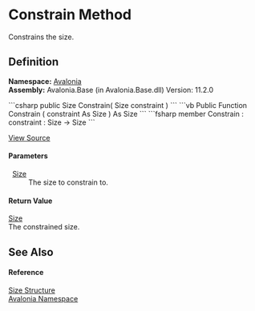 # Constrain Method


Constrains the size.



## Definition
**Namespace:** <a href="N_Avalonia">Avalonia</a>  
**Assembly:** Avalonia.Base (in Avalonia.Base.dll) Version: 11.2.0

<Tabs groupId="api-code-preview">
<TabItem value="csharp" label="C#">
```csharp
public Size Constrain(
	Size constraint
)
```
</TabItem>
<TabItem value="vb" label="VB">
```vb
Public Function Constrain ( 
	constraint As Size
) As Size
```
</TabItem>
<TabItem value="fsharp" label="F#">
```fsharp
member Constrain : 
        constraint : Size -> Size 
```
</TabItem>
</Tabs>



<a href="https://github.com/AvaloniaUI/Avalonia/tree/master/src/Avalonia.Base/Size.cs#L179" title="View the source code">View Source</a>



#### Parameters
<dl><dt>  <a href="T_Avalonia_Size">Size</a></dt><dd>The size to constrain to.</dd></dl>

#### Return Value
<a href="T_Avalonia_Size">Size</a>  
The constrained size.

## See Also


#### Reference
<a href="T_Avalonia_Size">Size Structure</a>  
<a href="N_Avalonia">Avalonia Namespace</a>  

